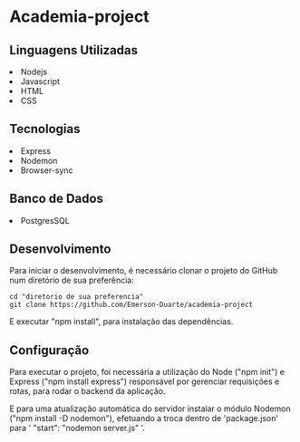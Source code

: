 <h1> Academia-project </h1>

<p> </p>


<h2>Linguagens Utilizadas</h2>

<li>Nodejs</li>
<li>Javascript</li>
<li>HTML</li>
<li>CSS</li>



<h2>Tecnologias</h2>

<li>Express</li>
<li>Nodemon</li>
<li>Browser-sync</li>


<h2>Banco de Dados</h2>

<li>PostgresSQL</li>


<h2>Desenvolvimento</h2>

Para iniciar o desenvolvimento, é necessário clonar o projeto do GitHub num diretório de sua preferência:
```shell
cd "diretorio de sua preferencia"
git clone https://github.com/Emerson-Duarte/academia-project
```
E executar "npm install", para instalação das dependências.

<h2>Configuração</h2>

<p>Para executar o projeto, foi necessária a utilização do Node ("npm init") e 
Express ("npm install express") responsável por gerenciar requisições e rotas, para rodar o backend da aplicação.</p>
<p>E para uma atualização automática do servidor instalar o módulo Nodemon ("npm install -D nodemon"), efetuando a troca
dentro de 'package.json' para  ' "start": "nodemon server.js" '.</p>





